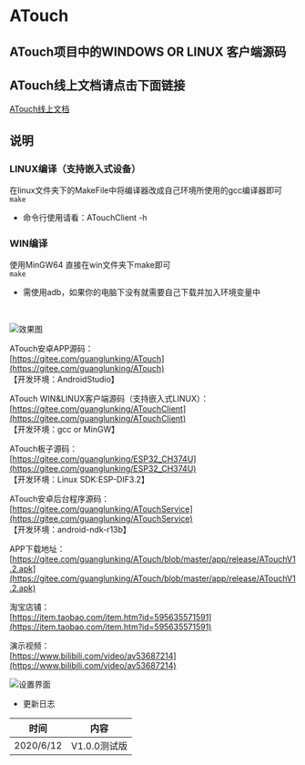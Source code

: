 # ATouch

## ATouch项目中的WINDOWS OR LINUX 客户端源码

## **ATouch线上文档请点击下面链接** 

[ATouch线上文档](http://guanglundz.com/atouch)  

## 说明

### LINUX编译（支持嵌入式设备）
在linux文件夹下的MakeFile中将编译器改成自己环境所使用的gcc编译器即可  
`make`

* 命令行使用请看：ATouchClient -h

### WIN编译
使用MinGW64 直接在win文件夹下make即可  
`make`

* 需使用adb，如果你的电脑下没有就需要自己下载并加入环境变量中
<br/>

![效果图](https://images.gitee.com/uploads/images/2020/0408/110002_b982beff_683968.png "atouch2.png")

ATouch安卓APP源码：  
[https://gitee.com/guanglunking/ATouch](https://gitee.com/guanglunking/ATouch)  
【开发环境：AndroidStudio】

ATouch WIN&LINUX客户端源码（支持嵌入式LINUX）：  
[https://gitee.com/guanglunking/ATouchClient](https://gitee.com/guanglunking/ATouchClient)  
【开发环境：gcc or MinGW】

ATouch板子源码：  
[https://gitee.com/guanglunking/ESP32_CH374U](https://gitee.com/guanglunking/ESP32_CH374U)  
【开发环境：Linux SDK:ESP-DIF3.2】

ATouch安卓后台程序源码：   
[https://gitee.com/guanglunking/ATouchService](https://gitee.com/guanglunking/ATouchService)   
【开发环境：android-ndk-r13b】

APP下载地址：   
[https://gitee.com/guanglunking/ATouch/blob/master/app/release/ATouchV1.2.apk](https://gitee.com/guanglunking/ATouch/blob/master/app/release/ATouchV1.2.apk)


淘宝店铺：  
[https://item.taobao.com/item.htm?id=595635571591](https://item.taobao.com/item.htm?id=595635571591)  

演示视频：  
[https://www.bilibili.com/video/av53687214](https://www.bilibili.com/video/av53687214)  

![设置界面](https://images.gitee.com/uploads/images/2020/0408/110030_b23d7f55_683968.png "atouch3.png")

* 更新日志  

| 时间 | 内容 |
|:-----:|:-----:|
| 2020/6/12 | V1.0.0测试版   |
